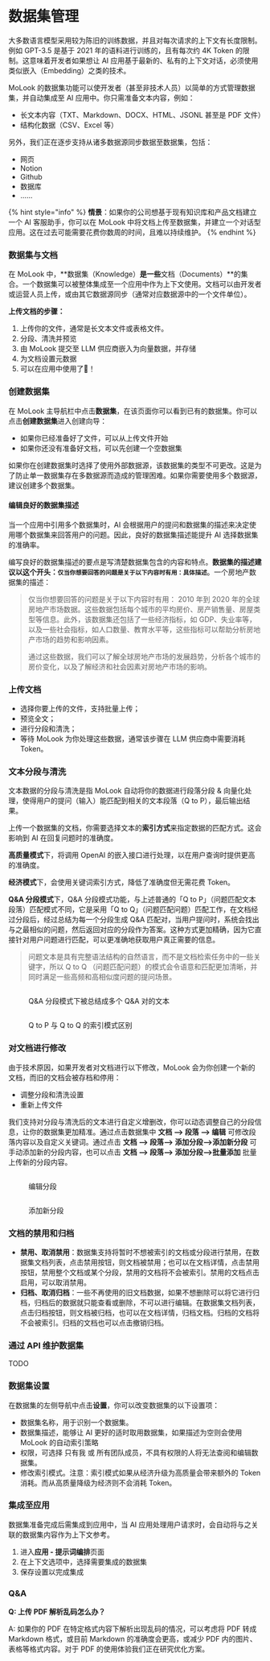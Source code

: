 # 数据集管理

大多数语言模型采用较为陈旧的训练数据，并且对每次请求的上下文有长度限制。例如 GPT-3.5 是基于 2021 年的语料进行训练的，且有每次约 4K Token 的限制。这意味着开发者如果想让 AI 应用基于最新的、私有的上下文对话，必须使用类似嵌入（Embedding）之类的技术。

MoLook 的数据集功能可以使开发者（甚至非技术人员）以简单的方式管理数据集，并自动集成至 AI 应用中。你只需准备文本内容，例如：

* 长文本内容（TXT、Markdown、DOCX、HTML、JSONL 甚至是 PDF 文件）
* 结构化数据（CSV、Excel 等）

另外，我们正在逐步支持从诸多数据源同步数据至数据集，包括：

* 网页
* Notion
* Github
* 数据库
* ……

{% hint style="info" %}
**情景**：如果你的公司想基于现有知识库和产品文档建立一个 AI 客服助手，你可以在 MoLook 中将文档上传至数据集，并建立一个对话型应用。这在过去可能需要花费你数周的时间，且难以持续维护。
{% endhint %}

### 数据集与文档

在 MoLook 中，\*\*数据集（Knowledge）**是一些**文档（Documents）\*\*的集合。一个数据集可以被整体集成至一个应用中作为上下文使用。文档可以由开发者或运营人员上传，或由其它数据源同步（通常对应数据源中的一个文件单位）。

**上传文档的步骤：**

1. 上传你的文件，通常是长文本文件或表格文件。
2. 分段、清洗并预览
3. 由 MoLook 提交至 LLM 供应商嵌入为向量数据，并存储
4. 为文档设置元数据
5. 可以在应用中使用了🎉！

### 创建数据集

在 MoLook 主导航栏中点击**数据集**，在该页面你可以看到已有的数据集。你可以点击**创建数据集**进入创建向导：

* 如果你已经准备好了文件，可以从上传文件开始
* 如果你还没有准备好文档，可以先创建一个空数据集

如果你在创建数据集时选择了使用外部数据源，该数据集的类型不可更改。这是为了防止单一数据集存在多数据源而造成的管理困难。如果你需要使用多个数据源，建议创建多个数据集。

#### 编辑良好的数据集描述

当一个应用中引用多个数据集时，AI 会根据用户的提问和数据集的描述来决定使用哪个数据集来回答用户的问题。因此，良好的数据集描述能提升 AI 选择数据集的准确率。

编写良好的数据集描述的要点是写清楚数据集包含的内容和特点。**数据集的描述建议以这个开头：`仅当你想要回答的问题是关于以下内容时有用：具体描述`**。一个房地产数据集的描述：

> 仅当你想要回答的问题是关于以下内容时有用： 2010 年到 2020 年的全球房地产市场数据。这些数据包括每个城市的平均房价、房产销售量、房屋类型等信息。此外，该数据集还包括了一些经济指标，如 GDP、失业率等，以及一些社会指标，如人口数量、教育水平等，这些指标可以帮助分析房地产市场的趋势和影响因素。
>
> 通过这些数据，我们可以了解全球房地产市场的发展趋势，分析各个城市的房价变化，以及了解经济和社会因素对房地产市场的影响。

### 上传文档

* 选择你要上传的文件，支持批量上传；
* 预览全文；
* 进行分段和清洗；
* 等待 MoLook 为你处理这些数据，通常该步骤在 LLM 供应商中需要消耗 Token。

### 文本分段与清洗

文本数据的分段与清洗是指 MoLook 自动将你的数据进行段落分段 & 向量化处理，使得用户的提问（输入）能匹配到相关的文本段落（Q to P），最后输出结果。

上传一个数据集的文档，你需要选择文本的**索引方式**来指定数据的匹配方式。这会影响到 AI 在回复问题时的准确度。

**高质量模式**下，将调用 OpenAI 的嵌入接口进行处理，以在用户查询时提供更高的准确度。

**经济模式**下，会使用关键词索引方式，降低了准确度但无需花费 Token。

**Q\&A 分段模式**下，Q\&A 分段模式功能，与上述普通的「Q to P」（问题匹配文本段落）匹配模式不同，它是采用「Q to Q」（问题匹配问题）匹配工作，在文档经过分段后，经过总结为每一个分段生成 Q\&A 匹配对，当用户提问时，系统会找出与之最相似的问题，然后返回对应的分段作为答案。这种方式更加精确，因为它直接针对用户问题进行匹配，可以更准确地获取用户真正需要的信息。

> 问题文本是具有完整语法结构的自然语言，而不是文档检索任务中的一些关键字，所以 Q to Q （问题匹配问题）的模式会令语意和匹配更加清晰，并同时满足一些高频和高相似度问题的提问场景。

<figure><img src="../../.gitbook/assets/image (110).png" alt=""><figcaption><p>Q&#x26;A 分段模式下被总结成多个 Q&#x26;A 对的文本</p></figcaption></figure>

<figure><img src="../../.gitbook/assets/image (109).png" alt=""><figcaption><p>Q to P 与 Q to Q 的索引模式区别</p></figcaption></figure>

### 对文档进行修改

由于技术原因，如果开发者对文档进行以下修改，MoLook 会为你创建一个新的文档，而旧的文档会被存档和停用：

* 调整分段和清洗设置
* 重新上传文件

我们支持对分段与清洗后的文本进行自定义增删改，你可以动态调整自己的分段信息，让你的数据集更加精准。通过点击数据集中 **文档 --> 段落 --> 编辑** 可修改段落内容以及自定义关键词。通过点击 **文档 --> 段落--> 添加分段-->添加新分段** 可手动添加新的分段内容，也可以点击 **文档 --> 段落--> 添加分段-->批量添加** 批量上传新的分段内容。

<figure><img src="../../.gitbook/assets/image (19).png" alt=""><figcaption><p>编辑分段</p></figcaption></figure>

<figure><img src="../../.gitbook/assets/image (18).png" alt=""><figcaption><p>添加新分段</p></figcaption></figure>

### 文档的禁用和归档

* **禁用、取消禁用**：数据集支持将暂时不想被索引的文档或分段进行禁用，在数据集文档列表，点击禁用按钮，则文档被禁用；也可以在文档详情，点击禁用按钮，禁用整个文档或某个分段，禁用的文档将不会被索引。禁用的文档点击启用，可以取消禁用。
* **归档、取消归档**：一些不再使用的旧文档数据，如果不想删除可以将它进行归档，归档后的数据就只能查看或删除，不可以进行编辑。在数据集文档列表，点击归档按钮，则文档被归档，也可以在文档详情，归档文档。归档的文档将不会被索引。归档的文档也可以点击撤销归档。

### 通过 API 维护数据集

TODO

### 数据集设置

在数据集的左侧导航中点击**设置**，你可以改变数据集的以下设置项：

* 数据集名称，用于识别一个数据集。
* 数据集描述，能够让 AI 更好的适时取用数据集，如果描述为空则会使用 MoLook 的自动索引策略
* 权限，可选择 只有我 或 所有团队成员，不具有权限的人将无法查阅和编辑数据集。
* 修改索引模式。注意：索引模式如果从经济升级为高质量会带来额外的 Token 消耗。而从高质量降级为经济则不会消耗 Token。

### 集成至应用

数据集准备完成后需集成到应用中，当 AI 应用处理用户请求时，会自动将与之关联的数据集内容作为上下文参考。

1. 进入**应用 - 提示词编排**页面
2. 在上下文选项中，选择需要集成的数据集
3. 保存设置以完成集成

### Q\&A

**Q: 上传 PDF 解析乱码怎么办？**

A: 如果你的 PDF 在特定格式内容下解析出现乱码的情况，可以考虑将 PDF 转成 Markdown 格式，或目前 Markdown 的准确度会更高，或减少 PDF 内的图片、表格等格式内容。对于 PDF 的使用体验我们正在研究优化方案。
